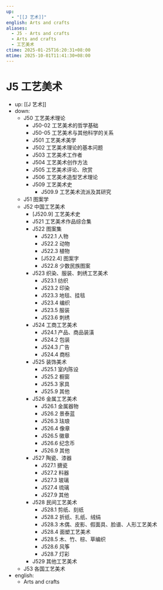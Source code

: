 ```yaml
---
up:
  - "[[J 艺术]]"
english: Arts and crafts
aliases:
  - J5 - Arts and crafts
  - Arts and crafts
  - 工艺美术
ctime: 2025-01-25T16:20:31+08:00
mtime: 2025-10-01T11:41:30+08:00
---
```


# J5 工艺美术

- up: [[J 艺术]]
- down:
	- J50 工艺美术理论
		- J50-02 工艺美术的哲学基础
		- J50-05 工艺美术与其他科学的关系
		- J501 工艺美术美学
		- J502 工艺美术理论的基本问题
		- J503 工艺美术工作者
		- J504 工艺美术创作方法
		- J505 工艺美术评论、欣赏
		- J506 工艺美术造型艺术理论
		- J509 工艺美术史
			- J509.9 工艺美术流派及其研究
	- J51 图案学
	- J52 中国工艺美术
		- [J520.9] 工艺美术史
		- J521 工艺美术作品综合集
		- J522 图案集
			- J522.1 人物
			- J522.2 动物
			- J522.3 植物
			- [J522.4] 图案字
			- J522.8 少数民族图案
		- J523 织染、服装、刺绣工艺美术
			- J523.1 纺织
			- J523.2 印染
			- J523.3 地毯、挂毯
			- J523.4 编织
			- J523.5 服装
			- J523.6 刺绣
		- J524 工商工艺美术
			- J524.1 产品、商品装潢
			- J524.2 包装
			- J524.3 广告
			- J524.4 商标
		- J525 装饰美术
			- J525.1 室内陈设
			- J525.2 橱窗
			- J525.3 家具
			- J525.9 其他
		- J526 金属工艺美术
			- J526.1 金属器物
			- J526.2 景泰蓝
			- J526.3 珐琅
			- J526.4 像章
			- J526.5 徽章
			- J526.6 纪念币
			- J526.9 其他
		- J527 陶瓷、漆器
			- J527.1 搪瓷
			- J527.2 料器
			- J527.3 玻璃
			- J527.4 琉璃
			- J527.9 其他
		- J528 民间工艺美术
			- J528.1 剪纸、刻纸
			- J528.2 折纸、扎纸、绒绢
			- J528.3 木偶、皮影、假面具、脸谱、人形工艺美术
			- J528.4 面塑工艺美术
			- J528.5 木、竹、棕、草编织
			- J528.6 风筝
			- J528.7 灯彩
		- J529 其他工艺美术
	- J53 各国工艺美术
- english:
	- Arts and crafts
